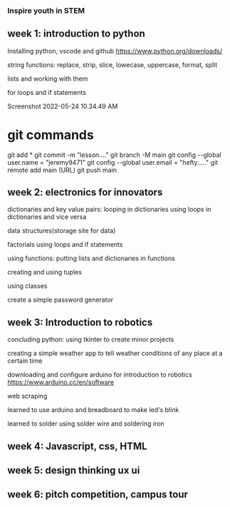 ### Inspire youth in STEM

## week 1: introduction to python
Installing python, vscode and github
https://www.python.org/downloads/

string functions: replace, strip, slice, lowecase, uppercase, format, split

lists and working with them

for loops and if statements

Screenshot 2022-05-24 10.34.49 AM
# git commands
git add *
git commit -m "lesson...."
git branch -M main
git config --global user.name = "jeremy9471"
git config --global user.email = "hefty....."
git remote add main (URL)
git push main


## week 2: electronics for innovators
dictionaries and key value pairs:
looping in dictionaries
using loops in dictionaries and vice versa

data structures(storage site for data)

factorials using loops and if statements

using functions:
    putting lists and dictionaries in functions

creating and using tuples

using classes

create  a simple password generator

## week 3: Introduction to robotics
concluding python: using tkinter to create minor projects

creating a simple weather app to tell weather conditions of any place at a certain time

downloading and configure arduino for introduction to robotics
https://www.arduino.cc/en/software

web scraping

learned to use arduino and breadboard to make led's blink

learned to solder using solder wire and soldering iron

## week 4: Javascript, css, HTML


## week 5: design thinking ux ui


## week 6: pitch competition, campus tour
